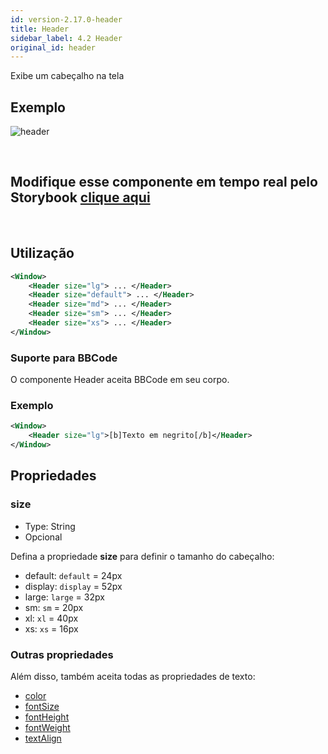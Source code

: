 ```yaml
---
id: version-2.17.0-header
title: Header
sidebar_label: 4.2 Header
original_id: header
---
```



Exibe um cabeçalho na tela

## Exemplo

![header](assets/images_components/v2.0.0/header.png)

<br>

## Modifique esse componente em tempo real pelo Storybook [clique aqui](https://ame-miniapp-components.calindra.com.br/storybook/?path=/story/textos-header--basic)

<br>

## Utilização

```xml
<Window>
    <Header size="lg"> ... </Header>
    <Header size="default"> ... </Header>
    <Header size="md"> ... </Header>
    <Header size="sm"> ... </Header>
    <Header size="xs"> ... </Header>
</Window>
```
### Suporte para BBCode

O componente Header aceita BBCode em seu corpo.

### Exemplo

```xml
<Window>
    <Header size="lg">[b]Texto em negrito[/b]</Header>
</Window>
```

## Propriedades

### size

- Type: String
- Opcional

Defina a propriedade **size** para definir o tamanho do cabeçalho:

* default: `default` = 24px
* display: `display` = 52px
* large: `large` = 32px
* sm: `sm` = 20px
* xl: `xl` = 40px
* xs: `xs` = 16px

### Outras propriedades

Além disso, também aceita todas as propriedades de texto:

* [color](colorText.md)
* [fontSize](fontSizes.md)
* [fontHeight](fontHeight.md)
* [fontWeight](fontWeight.md)
* [textAlign](textAlign.md)
